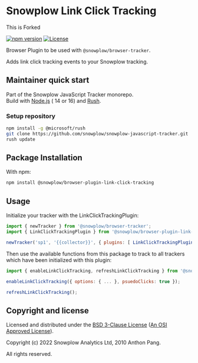 # Snowplow Link Click Tracking

This is Forked

[![npm version][npm-image]][npm-url]
[![License][license-image]](LICENSE)

Browser Plugin to be used with `@snowplow/browser-tracker`.

Adds link click tracking events to your Snowplow tracking.

## Maintainer quick start

Part of the Snowplow JavaScript Tracker monorepo.  
Build with [Node.js](https://nodejs.org/en/) ( 14 or 16) and [Rush](https://rushjs.io/).

### Setup repository

```bash
npm install -g @microsoft/rush 
git clone https://github.com/snowplow/snowplow-javascript-tracker.git
rush update
```

## Package Installation

With npm:

```bash
npm install @snowplow/browser-plugin-link-click-tracking
```

## Usage

Initialize your tracker with the LinkClickTrackingPlugin:

```js
import { newTracker } from '@snowplow/browser-tracker';
import { LinkClickTrackingPlugin } from '@snowplow/browser-plugin-link-click-tracking';

newTracker('sp1', '{{collector}}', { plugins: [ LinkClickTrackingPlugin() ] }); // Also stores reference at module level
```

Then use the available functions from this package to track to all trackers which have been initialized with this plugin:

```js
import { enableLinkClickTracking, refreshLinkClickTracking } from '@snowplow/browser-plugin-link-click-tracking';

enableLinkClickTracking({ options: { ... }, psuedoClicks: true });

refreshLinkClickTracking();
```

## Copyright and license

Licensed and distributed under the [BSD 3-Clause License](LICENSE) ([An OSI Approved License][osi]).

Copyright (c) 2022 Snowplow Analytics Ltd, 2010 Anthon Pang.

All rights reserved.

[npm-url]: https://www.npmjs.com/package/@snowplow/browser-plugin-form-tracking
[npm-image]: https://img.shields.io/npm/v/@snowplow/browser-plugin-form-tracking
[docs]: https://docs.snowplowanalytics.com/docs/collecting-data/collecting-from-own-applications/javascript-tracker/
[osi]: https://opensource.org/licenses/BSD-3-Clause
[license-image]: https://img.shields.io/npm/l/@snowplow/browser-plugin-form-tracking
